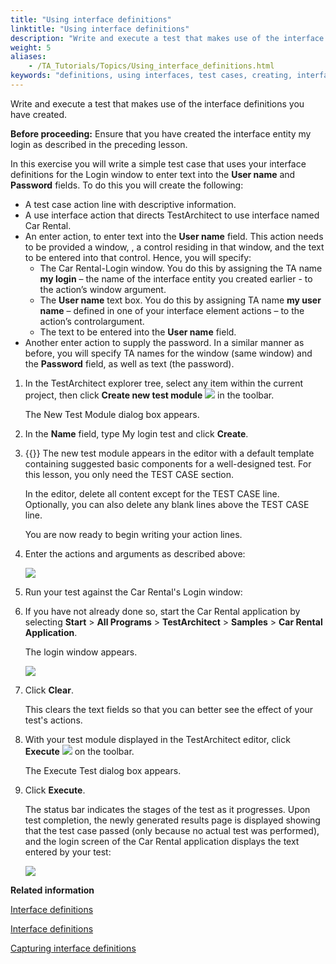 ```yaml
--- 
title: "Using interface definitions"
linktitle: "Using interface definitions"
description: "Write and execute a test that makes use of the interface definitions you have created."
weight: 5
aliases: 
    - /TA_Tutorials/Topics/Using_interface_definitions.html
keywords: "definitions, using interfaces, test cases, creating, interfaces, using definitions"
---
```


Write and execute a test that makes use of the interface definitions you have created.

**Before proceeding:** Ensure that you have created the interface entity my login as described in the preceding lesson.

In this exercise you will write a simple test case that uses your interface definitions for the Login window to enter text into the **User name** and **Password** fields. To do this you will create the following:

-   A test case action line with descriptive information.
-   A use interface action that directs TestArchitect to use interface named Car Rental.
-   An enter action, to enter text into the **User name** field. This action needs to be provided a window, , a control residing in that window, and the text to be entered into that control. Hence, you will specify:
    -   The Car Rental-Login window. You do this by assigning the TA name **my login** – the name of the interface entity you created earlier - to the action’s window argument.
    -   The **User name** text box. You do this by assigning TA name **my user name** – defined in one of your interface element actions – to the action’s controlargument.
    -   The text to be entered into the **User name** field.
-   Another enter action to supply the password. In a similar manner as before, you will specify TA names for the window \(same window\) and the **Password** field, as well as text \(the password\).

1.  In the TestArchitect explorer tree, select any item within the current project, then click **Create new test module** ![](/images/TA_Tutorials/Images/btn.TAC_toolbar.CreateTestModule.png) in the toolbar.

    The New Test Module dialog box appears.

2.  In the **Name** field, type My login test and click **Create**.

3.  {{<note>}} The new test module appears in the editor with a default template containing suggested basic components for a well-designed test. For this lesson, you only need the TEST CASE section.

    In the editor, delete all content except for the TEST CASE line. Optionally, you can also delete any blank lines above the TEST CASE line.

    You are now ready to begin writing your action lines.

4.  Enter the actions and arguments as described above:

    ![](/images/TA_Tutorials/Images/tut.Interface_Defs.Login_Test01.png)

5.  Run your test against the Car Rental's Login window:
6.  If you have not already done so, start the Car Rental application by selecting **Start** \> **All Programs** \> **TestArchitect** \> **Samples** \> **Car Rental Application**.

    The login window appears.

    ![](/images/TA_Tutorials/Images/app.Car_Rental.Login.unmodified.png)

7.  Click **Clear**.

    This clears the text fields so that you can better see the effect of your test's actions.

8.  With your test module displayed in the TestArchitect editor, click **Execute** ![](/images/TA_Tutorials/Images/btn.TAC_toolbar.Execute.png) on the toolbar.

    The Execute Test dialog box appears.

9.  Click **Execute**.

    The status bar indicates the stages of the test as it progresses. Upon test completion, the newly generated results page is displayed showing that the test case passed \(only because no actual test was performed\), and the login screen of the Car Rental application displays the text entered by your test:

    ![](/images/TA_Tutorials/Images/tut.Interface_Defs.Login_Test01_Effect.png)





**Related information**  


[Interface definitions](/user-guide/introduction-to-action-based-testing/action-based-testing/interface-definitions)

[Interface definitions](/user-guide/interface-definitions/)

[Capturing interface definitions](/user-guide/interface-definitions/the-interface-viewer/capturing-interface-definitions)

